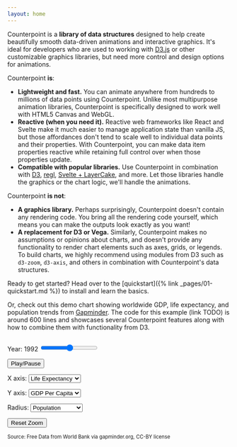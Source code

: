 ```yaml
---
layout: home
---
```


Counterpoint is a **library of data structures** designed to help create beautifully smooth data-driven 
animations and interactive graphics. It's ideal for developers who are used to 
working with [D3.js](http://d3js.org/) or other customizable graphics libraries, but 
need more control and design options for animations.

Counterpoint **is**:

- **Lightweight and fast.** You can animate anywhere from hundreds to millions 
  of data points using Counterpoint. Unlike most multipurpose animation libraries,
  Counterpoint is specifically designed to work well with HTML5 Canvas and WebGL.
- **Reactive (when you need it).** Reactive web frameworks like React and Svelte
  make it much easier to manage application state than vanilla JS, but those
  affordances don't tend to scale well to individual data points and their
  properties. With Counterpoint, you can make data item properties reactive while
  retaining full control over when those properties update.
- **Compatible with popular libraries.** Use Counterpoint in combination with
  [D3](http://d3js.org), [regl](http://regl.party), [Svelte + LayerCake](http://layercake.graphics),
  and more. Let those libraries handle the graphics or the chart logic, we'll
  handle the animations.
  
Counterpoint **is not**:

- **A graphics library.** Perhaps surprisingly, Counterpoint doesn't contain any
  rendering code. You bring all the rendering code yourself, which means you can
  make the outputs look exactly as you want!
- **A replacement for D3 or Vega.** Similarly, Counterpoint makes no assumptions or opinions
  about charts, and doesn't provide any functionality to render chart elements
  such as axes, grids, or legends. To build charts, we highly recommend using
  modules from D3 such as `d3-zoom`, `d3-axis`, and others in combination with
  Counterpoint's data structures.

Ready to get started? Head over to the [quickstart]({% link _pages/01-quickstart.md %}) 
to install and learn the basics.

Or, check out this demo chart showing worldwide GDP, life expectancy, and population
trends from [Gapminder](https://gapminder.org). The code for this example (link TODO) is
around 600 lines and showcases several Counterpoint features along with how to combine
them with functionality from D3.

<div style="display: flex; max-width: 100%; flex-wrap: wrap;">
  <div id="gapminder-chart-container" style="position: relative; flex-shrink: 0;">
    <svg width="600" height="600" id="gapminder-axes" style="position: absolute; top: 0; left: 0;" overflow="visible"></svg>
    <canvas id="gapminder-content" style="position: absolute; top: 0; left: 0; width: 100%; height: 100%;"></canvas>
  </div>
  <div id="gapminder-controls">
  <p><label for="year-slider">Year: <span id="year-text">1992</span></label>
  <input type="range" min="1952" max="2007" id="year-slider"/></p>
  <p><button id="play-pause">Play/Pause</button></p>
  <p><label for="x-dropdown">X axis:</label>
  <select id="x-dropdown">
    <option value="gdp_cap">GDP Per Capita</option>
    <option value="life_exp" selected>Life Expectancy</option>
    <option value="population">Population</option>
  </select></p>
  <p><label for="y-dropdown">Y axis:</label>
  <select id="y-dropdown">
    <option value="gdp_cap" selected>GDP Per Capita</option>
    <option value="life_exp">Life Expectancy</option>
    <option value="population">Population</option>
  </select></p>
  <p><label for="size-dropdown">Radius:</label>
  <select id="size-dropdown">
    <option value="gdp_cap">GDP Per Capita</option>
    <option value="life_exp">Life Expectancy</option>
    <option value="population" selected>Population</option>
  </select></p>
  <p><button id="reset-zoom">Reset Zoom</button></p>
  <p style="font-size: 0.8em;">Source: Free Data from World Bank via gapminder.org, CC-BY license</p>
</div>
<script type="module" src="/canvas-animation/assets/gapminder.js"></script>